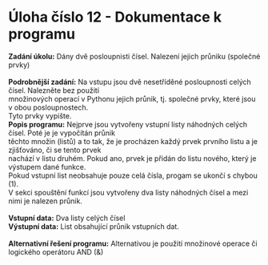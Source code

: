 # Úloha číslo 12  - Dokumentace k programu 

**Zadání úkolu:** Dány dvě posloupnisti čísel. Nalezení jejich průniku (společné prvky)\
\
**Podrobnější zadání:** Na vstupu jsou dvě nesetříděné posloupnosti celých čísel. Nalezněte bez použití \
množinových operací v Pythonu jejich průnik, tj. společné prvky, které jsou v obou posloupnostech. \
Tyto prvky vypište.
\
**Popis programu:** Nejprve jsou vytvořeny vstupní listy náhodných celých čísel. Poté je je vypočítán průnik \
těchto množin (listů) a to tak, že je procházen každý prvek prvního listu a je zjišťováno, či se tento prvek\
nachází v listu druhém. Pokud ano, prvek je přidán do listu nového, který je výstupem dané funkce. \
Pokud vstupní list neobsahuje pouze celá čísla, progam se ukončí s chybou (1). \
V sekci spouštění funkcí jsou vytvořeny dva listy náhodných čísel a mezi nimi je nalezen průnik. 
\
\
**Vstupní data:** Dva listy celých čísel
\
**Výstupní data:** List obsahující průnik vstupních dat.
\
\
**Alternativní řešení programu:** Alternativou je použití množinové operace či logického operátoru AND (&)









